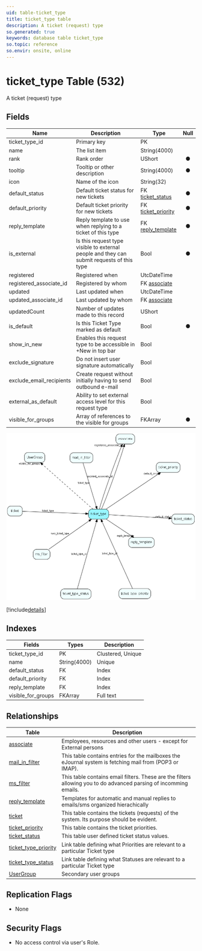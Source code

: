 ```yaml
---
uid: table-ticket_type
title: ticket_type table
description: A ticket (request) type
so.generated: true
keywords: database table ticket_type
so.topic: reference
so.envir: onsite, online
---
```


# ticket\_type Table (532)

A ticket (request) type

## Fields

| Name | Description | Type | Null |
|------|-------------|------|:----:|
|ticket\_type\_id|Primary key|PK| |
|name|The list item|String(4000)| |
|rank|Rank order|UShort|&#x25CF;|
|tooltip|Tooltip or other description|String(4000)|&#x25CF;|
|icon|Name of the icon|String(32)| |
|default\_status|Default ticket status for new tickets|FK [ticket_status](ticket-status.md)|&#x25CF;|
|default\_priority|Default ticket priority for new tickets|FK [ticket_priority](ticket-priority.md)|&#x25CF;|
|reply\_template|Reply template to use when replying to a ticket of this type|FK [reply_template](reply-template.md)|&#x25CF;|
|is\_external|Is this request type visible to external people and they can submit requests of this type|Bool|&#x25CF;|
|registered|Registered when|UtcDateTime| |
|registered\_associate\_id|Registered by whom|FK [associate](associate.md)| |
|updated|Last updated when|UtcDateTime| |
|updated\_associate\_id|Last updated by whom|FK [associate](associate.md)| |
|updatedCount|Number of updates made to this record|UShort| |
|is\_default|Is this Ticket Type marked as default|Bool|&#x25CF;|
|show\_in\_new|Enables this request type to be accessible in +New in top bar|Bool| |
|exclude\_signature|Do not insert user signature automatically|Bool| |
|exclude\_email\_recipients|Create request without initially having to send outbound e-mail|Bool| |
|external\_as\_default|Ability to set external access level for this request type|Bool| |
|visible\_for\_groups|Array of references to the visible for groups|FKArray|&#x25CF;|


![ticket_type table relationship diagram](./media/ticket_type.png)

[!include[details](./includes/ticket-type.md)]

## Indexes

| Fields | Types | Description |
|--------|-------|-------------|
|ticket\_type\_id |PK |Clustered, Unique |
|name |String(4000) |Unique |
|default\_status |FK |Index |
|default\_priority |FK |Index |
|reply\_template |FK |Index |
|visible\_for\_groups |FKArray |Full text |

## Relationships

| Table|  Description |
|------|-------------|
|[associate](associate.md)  |Employees, resources and other users - except for External persons |
|[mail\_in\_filter](mail-in-filter.md)  |This table contains entries for the mailboxes the eJournal system is fetching mail from (POP3 or IMAP). |
|[ms\_filter](ms-filter.md)  |This table contains email filters. These are the filters allowing you to do advanced parsing of incomming emails. |
|[reply\_template](reply-template.md)  |Templates for automatic and manual replies to emails/sms organized hierachically |
|[ticket](ticket.md)  |This table contains the tickets (requests) of the system. Its purpose should be evident. |
|[ticket\_priority](ticket-priority.md)  |This table contains the ticket priorities. |
|[ticket\_status](ticket-status.md)  |This table user defined ticket status values. |
|[ticket\_type\_priority](ticket-type-priority.md)  |Link table defining what Priorities are relevant to a particular Ticket type |
|[ticket\_type\_status](ticket-type-status.md)  |Link table defining what Statuses are relevant to a particular Ticket type |
|[UserGroup](usergroup.md)  |Secondary user groups |


## Replication Flags

* None

## Security Flags

* No access control via user's Role.

